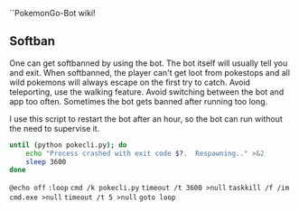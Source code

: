 ``PokemonGo-Bot wiki!


## Softban
One can get softbanned by using the bot. The bot itself will usually tell you and exit. When softbanned, the player can't get loot from pokestops and all wild pokemons will always escape on the first try to catch.
Avoid teleporting, use the walking feature. Avoid switching between the bot and app too often. Sometimes the bot gets banned after running too long. 


I use this script to restart the bot after an hour, so the bot can run without the need to supervise it.
```bash
until (python pokecli.py); do
    echo "Process crashed with exit code $?.  Respawning.." >&2
    sleep 3600
done
```



`@echo off`
`:loop`
`cmd /k pokecli.py`
`timeout /t 3600 >null`
`taskkill /f /im cmd.exe >null`
`timeout /t 5 >null`
`goto loop`